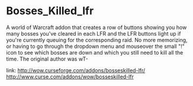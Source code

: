 # Bosses_Killed_lfr
A world of Warcraft addon that creates a row of buttons showing you how many bosses you've cleared in each LFR and the LFR buttons light up if you're currently queuing for the corresponding raid.  No more memorizing, or having to go through the dropdown menu and mouseover the small "!" icon to see which bosses are down and which you still need to kill all the time.  The original author was wT-

link: 
http://wow.curseforge.com/addons/bosseskilled-lfr/
http://www.curse.com/addons/wow/bosseskilled-lfr
